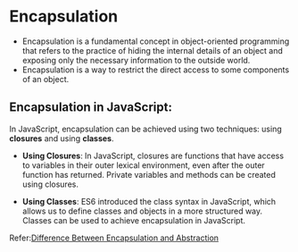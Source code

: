 # Encapsulation 

- Encapsulation is a fundamental concept in object-oriented programming that refers to the practice of hiding the internal details of an object and exposing only the necessary information to the outside world.
- Encapsulation is a way to restrict the direct access to some components of an object.

## Encapsulation in JavaScript: 
In JavaScript, encapsulation can be achieved using two techniques: using **closures** and using **classes**. 

- **Using Closures**: In JavaScript, closures are functions that have access to variables in their outer lexical environment, even after the outer function has returned. Private variables and methods can be created using closures.

- **Using Classes**: ES6 introduced the class syntax in JavaScript, which allows us to define classes and objects in a more structured way. Classes can be used to achieve encapsulation in JavaScript.

Refer:[Difference Between Encapsulation and Abstraction](../abstraction/Readme.md#difference-between-abstraction-and-encapsulation)